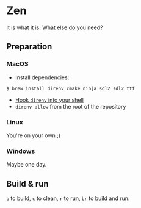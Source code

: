 # Zen

It is what it is. What else do you need?

## Preparation

### MacOS

- Install dependencies:
```
$ brew install direnv cmake ninja sdl2 sdl2_ttf
```
- [Hook `direnv` into your shell](https://direnv.net/docs/hook.html)
- `direnv allow` from the root of the repository

### Linux

You're on your own ;)

### Windows

Maybe one day.

## Build & run

`b` to build, `c` to clean, `r` to run, `br` to build and run.
